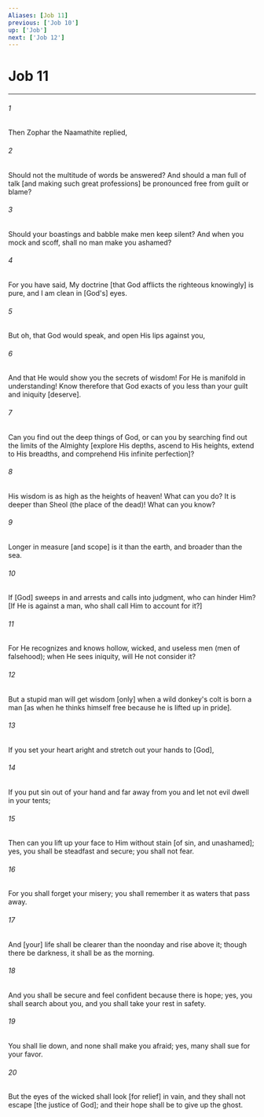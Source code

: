 ```yaml
---
Aliases: [Job 11]
previous: ['Job 10']
up: ['Job']
next: ['Job 12']
---
```

# Job 11

***


###### 1 


Then Zophar the Naamathite replied, 


###### 2 


Should not the multitude of words be answered? And should a man full of talk [and making such great professions] be pronounced free from guilt or blame? 


###### 3 


Should your boastings and babble make men keep silent? And when you mock and scoff, shall no man make you ashamed? 


###### 4 


For you have said, My doctrine [that God afflicts the righteous knowingly] is pure, and I am clean in [God's] eyes. 


###### 5 


But oh, that God would speak, and open His lips against you, 


###### 6 


And that He would show you the secrets of wisdom! For He is manifold in understanding! Know therefore that God exacts of you less than your guilt and iniquity [deserve]. 


###### 7 


Can you find out the deep things of God, or can you by searching find out the limits of the Almighty [explore His depths, ascend to His heights, extend to His breadths, and comprehend His infinite perfection]? 


###### 8 


His wisdom is as high as the heights of heaven! What can you do? It is deeper than Sheol (the place of the dead)! What can you know? 


###### 9 


Longer in measure [and scope] is it than the earth, and broader than the sea. 


###### 10 


If [God] sweeps in and arrests and calls into judgment, who can hinder Him? [If He is against a man, who shall call Him to account for it?] 


###### 11 


For He recognizes and knows hollow, wicked, and useless men (men of falsehood); when He sees iniquity, will He not consider it? 


###### 12 


But a stupid man will get wisdom [only] when a wild donkey's colt is born a man [as when he thinks himself free because he is lifted up in pride]. 


###### 13 


If you set your heart aright and stretch out your hands to [God], 


###### 14 


If you put sin out of your hand and far away from you and let not evil dwell in your tents; 


###### 15 


Then can you lift up your face to Him without stain [of sin, and unashamed]; yes, you shall be steadfast and secure; you shall not fear. 


###### 16 


For you shall forget your misery; you shall remember it as waters that pass away. 


###### 17 


And [your] life shall be clearer than the noonday and rise above it; though there be darkness, it shall be as the morning. 


###### 18 


And you shall be secure and feel confident because there is hope; yes, you shall search about you, and you shall take your rest in safety. 


###### 19 


You shall lie down, and none shall make you afraid; yes, many shall sue for your favor. 


###### 20 


But the eyes of the wicked shall look [for relief] in vain, and they shall not escape [the justice of God]; and their hope shall be to give up the ghost.
